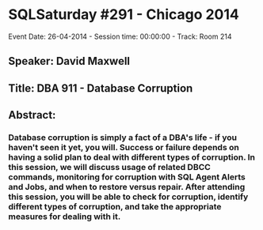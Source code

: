 # SQLSaturday #291 - Chicago 2014
Event Date: 26-04-2014 - Session time: 00:00:00 - Track: Room 214
## Speaker: David Maxwell
## Title: DBA 911 - Database Corruption
## Abstract:
### Database corruption is simply a fact of a DBA's life - if you haven't seen it yet, you will. Success or failure depends on having a solid plan to deal with different types of corruption.  In this session, we will discuss usage of related DBCC commands, monitoring for corruption with SQL Agent Alerts and Jobs, and when to restore versus repair. After attending this session, you will be able to check for corruption, identify different types of corruption, and take the appropriate measures for dealing with it. 

